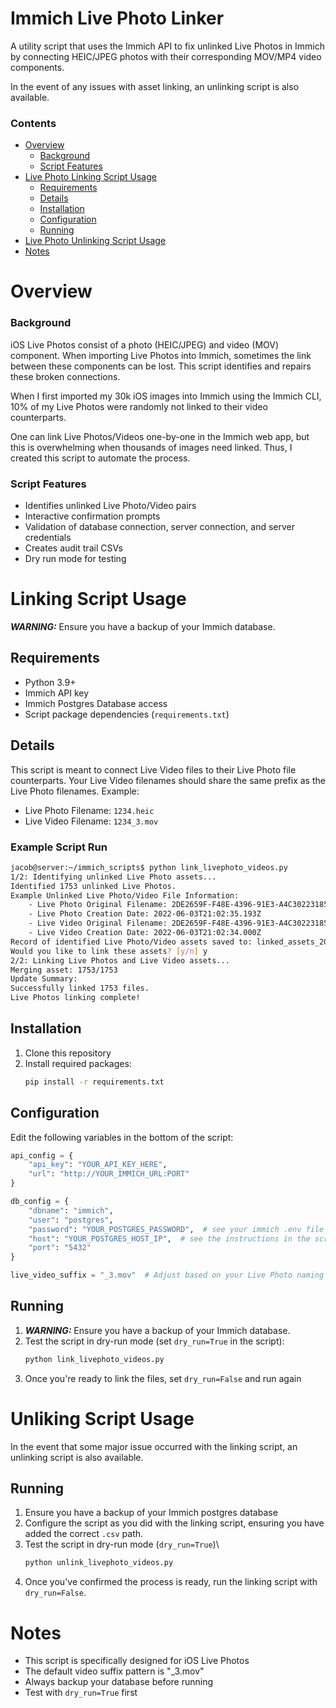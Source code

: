 # Immich Live Photo Linker
A utility script that uses the Immich API to fix unlinked Live Photos in Immich
by connecting HEIC/JPEG photos with their corresponding MOV/MP4 video
components.

In the event of any issues with asset linking, an unlinking script is also available.

### Contents

- [Overview](#overview)
   - [Background](#background)
   - [Script Features](#script-features)
- [Live Photo Linking Script Usage](#linking-script-usage)
    - [Requirements](#requirements)
    - [Details](#details)
    - [Installation](#installation)
    - [Configuration](#configuration)
    - [Running](#running)
- [Live Photo Unlinking Script Usage](#unlinking-script-usage)
- [Notes](#notes)

# Overview
### Background
iOS Live Photos consist of a photo (HEIC/JPEG) and video (MOV) component. When
importing Live Photos into Immich, sometimes the link between these components
can be lost. This script identifies and repairs these broken connections.

When I first imported my 30k iOS images into Immich using the Immich CLI, 10% of
my Live Photos were randomly not linked to their video counterparts.

One can link Live Photos/Videos one-by-one in the Immich web app, but this is
overwhelming when thousands of images need linked. Thus, I created this script
to automate the process.

### Script Features
- Identifies unlinked Live Photo/Video pairs
- Interactive confirmation prompts
- Validation of database connection, server connection, and server credentials
- Creates audit trail CSVs
- Dry run mode for testing

# Linking Script Usage
***WARNING:*** Ensure you have a backup of your Immich database.

## Requirements
- Python 3.9+
- Immich API key
- Immich Postgres Database access
- Script package dependencies (`requirements.txt`)

## Details
This script is meant to connect Live Video files to their Live Photo file
counterparts. Your Live Video filenames should share the same prefix as the
Live Photo filenames. Example:

- Live Photo Filename: `1234.heic`
- Live Video Filename: `1234_3.mov`

### Example Script Run
```bash
jacob@server:~/immich_scripts$ python link_livephoto_videos.py 
1/2: Identifying unlinked Live Photo assets...
Identified 1753 unlinked Live Photos.
Example Unlinked Live Photo/Video File Information:
    - Live Photo Original Filename: 2DE2659F-F48E-4396-91E3-A4C302231853.heic
    - Live Photo Creation Date: 2022-06-03T21:02:35.193Z
    - Live Video Original Filename: 2DE2659F-F48E-4396-91E3-A4C302231853_3.mov
    - Live Video Creation Date: 2022-06-03T21:02:34.000Z
Record of identified Live Photo/Video assets saved to: linked_assets_2025_01_26_044630.csv
Would you like to link these assets? [y/n] y
2/2: Linking Live Photos and Live Video assets...
Merging asset: 1753/1753
Update Summary:
Successfully linked 1753 files.
Live Photos linking complete!
```

## Installation
1. Clone this repository
2. Install required packages:
   ```bash
   pip install -r requirements.txt
   ```

## Configuration
Edit the following variables in the bottom of the script:

```python
api_config = {
    "api_key": "YOUR_API_KEY_HERE",
    "url": "http://YOUR_IMMICH_URL:PORT"
}

db_config = {
    "dbname": "immich",
    "user": "postgres",
    "password": "YOUR_POSTGRES_PASSWORD",  # see your immich .env file
    "host": "YOUR_POSTGRES_HOST_IP",  # see the instructions in the script/below to find this
    "port": "5432"
}

live_video_suffix = "_3.mov"  # Adjust based on your Live Photo naming pattern
```

## Running
1. ***WARNING:*** Ensure you have a backup of your Immich database.
2. Test the script in dry-run mode (set `dry_run=True` in the script):
   ```bash
   python link_livephoto_videos.py
   ```
3. Once you're ready to link the files, set `dry_run=False` and run again

# Unliking Script Usage
In the event that some major issue occurred with the linking script, an unlinking script is 
also available.

## Running
1. Ensure you have a backup of your Immich postgres database
2. Configure the script as you did with the linking script, ensuring you have added the correct `.csv` path.
3. Test the script in dry-run mode (`dry_run=True`)\
   ```bash
   python unlink_livephoto_videos.py
   ```
5. Once you've confirmed the process is ready, run the linking script with `dry_run=False`. 

# Notes
- This script is specifically designed for iOS Live Photos
- The default video suffix pattern is "_3.mov"
- Always backup your database before running
- Test with `dry_run=True` first
